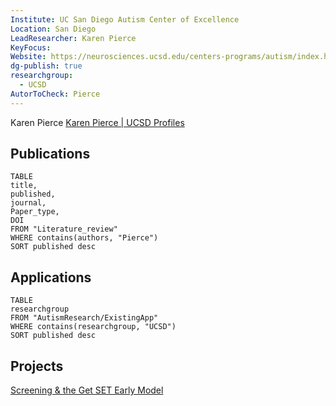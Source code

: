 ```yaml
---
Institute: UC San Diego Autism Center of Excellence
Location: San Diego
LeadResearcher: Karen Pierce
KeyFocus: 
Website: https://neurosciences.ucsd.edu/centers-programs/autism/index.html
dg-publish: true
researchgroup:
  - UCSD
AutorToCheck: Pierce
---
```


Karen Pierce 
[Karen Pierce | UCSD Profiles](https://profiles.ucsd.edu/karen.pierce)

## Publications

```dataview 
TABLE 
title, 
published,
journal,
Paper_type,
DOI
FROM "Literature_review"
WHERE contains(authors, "Pierce")
SORT published desc 
```


## Applications

```dataview 
TABLE 
researchgroup
FROM "AutismResearch/ExistingApp"
WHERE contains(researchgroup, "UCSD")
SORT published desc 
```


## Projects

[Screening & the Get SET Early Model](https://neurosciences.ucsd.edu/centers-programs/autism/early/screening.html)